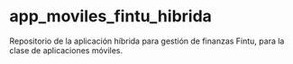# app_moviles_fintu_hibrida
Repositorio de la aplicación híbrida para gestión de finanzas Fintu, para la clase de aplicaciones móviles.
